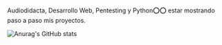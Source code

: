 Audiodidacta, Desarrollo Web, Pentesting y Python⭕⭕
estar mostrando paso a paso mis proyectos.

![Anurag's GitHub stats](https://github-readme-stats.vercel.app/api?username=anuraghazra&theme=dark&show_icons=true)
